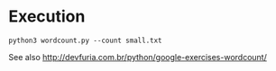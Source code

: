 # Execution

    python3 wordcount.py --count small.txt

See also http://devfuria.com.br/python/google-exercises-wordcount/